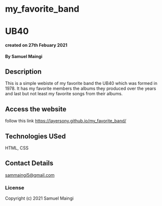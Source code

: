 # my_favorite_band

# UB40

#### created on 27th Febuary 2021
#### By Samuel Maingi

## Description 
This is a simple webiste of my favorite band the UB40 which was formed in 1978. It has my favorite members the albums they produced over the years and last but not least my favorite songs from their albums.

## Access the website
follow this link https://layersony.github.io/my_favorite_band/
## Technologies USed
HTML, CSS

## Contact Details
sammaingi5@gmail.com

### License
Copyright (c) 2021 Samuel Maingi